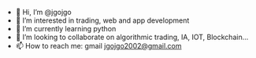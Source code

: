 - 👋 Hi, I’m @jgojgo
- 👀 I’m interested in trading, web and app development
- 🌱 I’m currently learning python
- 💞️ I’m looking to collaborate on algorithmic trading, IA, IOT, Blockchain...
- 📫 How to reach me: gmail jgojgo2002@gmail.com

<!---
jgojgo/jgojgo is a ✨ special ✨ repository because its `README.md` (this file) appears on your GitHub profile.
You can click the Preview link to take a look at your changes.
--->
